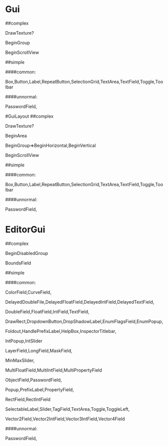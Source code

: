 # Gui

##complex

DrawTexture?

BeginGroup

BeginScrollView

##simple

####common:

Box,Button,Label,RepeatButton,SelectionGrid,TextArea,TextField,Toggle,Toolbar

####unnormal:

PasswordField,


#GuiLayout
##complex

DrawTexture?

BeginArea

BeginGroup=>BeginHorizontal,BeginVertical

BeginScrollView

##simple

####common:

Box,Button,Label,RepeatButton,SelectionGrid,TextArea,TextField,Toggle,Toolbar

####unnormal:

PasswordField,

# EditorGui

##complex

BeginDisabledGroup

BoundsField

##simple

####common:

ColorField,CurveField,

DelayedDoubleFile,DelayedFloatField,DelayedIntField,DelayedTextField,

DoubleField,FloatField,IntField,TextField,

DrawRect,DropdownButton,DropShadowLabel,EnumFlagsField,EnumPopup,

Foldout,HandlePrefixLabel,HelpBox,InspectorTitlebar,

IntPopup,IntSlider

LayerField,LongField,MaskField,

MinMaxSlider,

MultiFloatField,MultiIntField,MultiPropertyField

ObjectField,PasswordField,

Popup,PrefixLabel,PropertyField,

RectField,RectIntField

SelectableLabel,Slider,TagField,TextArea,Toggle,ToggleLeft,

Vector2Field,Vector2IntField,Vector3IntField,Vector4Field



####unnormal:

PasswordField,
